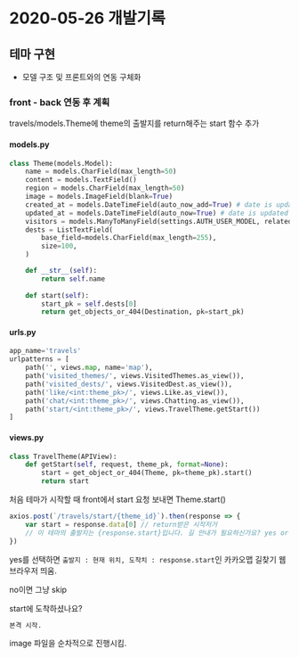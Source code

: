 # 2020-05-26 개발기록



## 테마 구현

- 모델 구조 및 프론트와의 연동 구체화



### front - back 연동 후 계획



travels/models.Theme에 theme의 출발지를 return해주는 start 함수 추가 

#### models.py

```python
class Theme(models.Model):
    name = models.CharField(max_length=50)
    content = models.TextField()
    region = models.CharField(max_length=50)
    image = models.ImageField(blank=True)
    created_at = models.DateTimeField(auto_now_add=True) # date is updated just created
    updated_at = models.DateTimeField(auto_now=True) # date is updated when created and updated
    visitors = models.ManyToManyField(settings.AUTH_USER_MODEL, related_name='visited_themes', blank=True) # User.visited_themes.all()
    dests = ListTextField(
        base_field=models.CharField(max_length=255),
        size=100,
    )

    def __str__(self):
        return self.name
    
    def start(self):
        start_pk = self.dests[0]
        return get_objects_or_404(Destination, pk=start_pk)
```



#### urls.py

```python
app_name='travels'
urlpatterns = [
    path('', views.map, name='map'),
    path('visited_themes/', views.VisitedThemes.as_view()),
    path('visited_dests/', views.VisitedDest.as_view()),
    path('like/<int:theme_pk>/', views.Like.as_view()),
    path('chat/<int:theme_pk>/', views.Chatting.as_view()),
    path('start/<int:theme_pk>/', views.TravelTheme.getStart())
]
```



#### views.py

```python
class TravelTheme(APIView):
    def getStart(self, request, theme_pk, format=None):
        start = get_object_or_404(Theme, pk=theme_pk).start()
        return start
```

처음 테마가 시작할 때 front에서 start 요청 보내면 Theme.start() 

```javascript
axios.post(`/travels/start/{theme_id}`).then(response => {
    var start = response.data[0] // return받은 시작저거
    // 이 테마의 출발지는 {response.start}입니다. 길 안내가 필요하신가요? yes or no
})
```



yes를 선택하면 `출발지 : 현재 위치, 도착치 : response.start`인 카카오맵 길찾기 웹브라우저 띄움.

no이면 그냥 skip



start에 도착하셨나요?



```python
본격 시작.
```



image 파일을 순차적으로 진행시킴.